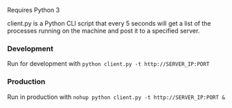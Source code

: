 Requires Python 3

client.py is a Python CLI script that every 5 seconds will get a list of the processes running
on the machine and post it to a specified server.

### Development

Run for development with `python client.py -t http://SERVER_IP:PORT`

### Production

Run in production with `nohup python client.py -t http://SERVER_IP:PORT &`
